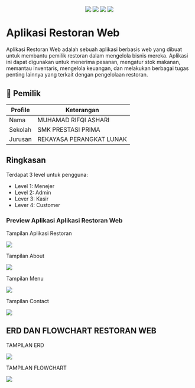 <p align="center">
<img align="center" src="http://ForTheBadge.com/images/badges/built-with-love.svg"> <img align="center" src="http://ForTheBadge.com/images/badges/uses-html.svg"> <img align="center" src="http://ForTheBadge.com/images/badges/makes-people-smile.svg"> <img align="center" src="http://ForTheBadge.com/images/badges/built-by-developers.svg">
</p>

# Aplikasi Restoran Web 
Aplikasi Restoran Web adalah sebuah aplikasi berbasis web yang dibuat untuk membantu pemilik restoran dalam mengelola bisnis mereka. Aplikasi ini dapat digunakan untuk menerima pesanan, mengatur stok makanan, memantau inventaris, mengelola keuangan, dan melakukan berbagai tugas penting lainnya yang terkait dengan pengelolaan restoran.

## 🧑 Pemilik

| Profile | Keterangan  |
|---------|--------------|
| Nama    | MUHAMAD RIFQI ASHARI |
| Sekolah | SMK PRESTASI PRIMA |
| Jurusan | REKAYASA PERANGKAT LUNAK |

 
## Ringkasan

Terdapat 3 level untuk pengguna:
- Level 1: Menejer
- Level 2: Admin
- Lever 3: Kasir
- Lever 4: Customer

<h3>Preview Aplikasi Aplikasi Restoran Web</h3>
<p>Tampilan Aplikasi Restoran</p>
<img src="https://github.com/MuhamadRifqiAshari/Aplikasi-Restoran-Web/blob/main/Dokumentasi/Tampilan%20Aplikasi%20Rstoran.png">

<p>Tampilan About</p>
<img src="https://github.com/MuhamadRifqiAshari/Aplikasi-Restoran-Web/blob/main/Dokumentasi/Tampilan%20About.png">

<p>Tampilan Menu</p>
<img src="https://github.com/MuhamadRifqiAshari/Aplikasi-Restoran-Web/blob/main/Dokumentasi/Tampilan%20Menu.png">

<p>Tampilan Contact</p>
<img src="https://github.com/MuhamadRifqiAshari/Aplikasi-Restoran-Web/blob/main/Dokumentasi/Tampilan%20Contact.png">

## ERD DAN FLOWCHART RESTORAN WEB

<p>TAMPILAN ERD</p>
<img src="https://github.com/MuhamadRifqiAshari/Aplikasi-Restoran-Web/blob/main/ERD%20dan%20FLOWCHART/ERD.png">

<p>TAMPILAN FLOWCHART</p>
<img src="https://github.com/MuhamadRifqiAshari/Aplikasi-Restoran-Web/blob/main/ERD%20dan%20FLOWCHART/FLOWCHART.png">

